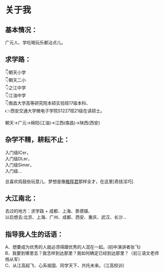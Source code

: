 # 关于我
## 基本情况：
广元人、学吃喝玩乐都沾点儿。

## 求学路：
👇朝天小学  
👇朝天二小  
👇之江中学  
👇江油中学  
👇南昌大学高等研究院本硕实验班17级本科、  
👉西安交通大学微电子学院S1227班21级在读硕士。  

朝天->广元->绵阳(江油)->江西(南昌)->陕西(西安)  

## 杂学不精，耕耘不止：

入门级ICer，  
入门级DLer，  
入门级Simer，  
入门级...

总喜欢捣鼓些玩意儿、梦想是像[稚晖君](https://space.bilibili.com/20259914?spm_id_from=333.337.0.0)那样全才，在这里[奇技淫巧]

## 大江南北：  

去过的地方：求学路 + 成都、上海、景德镇、  
以后想去:北京、上海、广州、成都、西安、重庆、武汉、长沙...  

## 指导我人生的话语：

A、想要成为优秀的人就必须得跟优秀的人混在一起。(初中演讲者张飞)  
B、我要到哪里去？我怎样到达那里？我如何确定已经到达那里？（初三语文老师杨从军）  
C、从江高起飞、心系祖国、同学天下、共托未来。（江高校训）  

